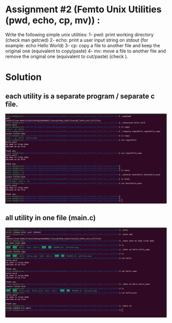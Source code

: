 # Assignment #2 (Femto Unix Utilities (pwd, echo, cp, mv)) :
Write the following simple unix  utilities:
	1- pwd: print working directory (check man getcwd)
	2- echo: print a user input string on stdout (for example:  echo Hello World)
	3- cp: copy a file to another file and keep the original one (equivalent to copy/paste)
	4- mv: move a file to another file and remove the original one (equivalent to cut/paste) (check ).

# Solution 
## each utility is a separate program / separate c file.
![](./solution.png)

## all utility in one file (main.c)
![](./solution_2.png)

